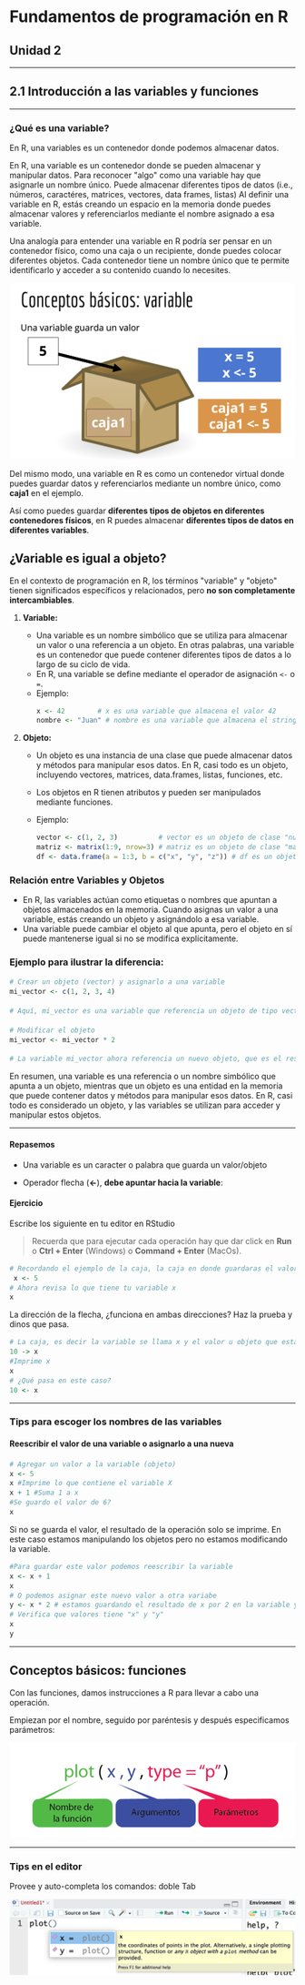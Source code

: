 # Fundamentos de programación en R

## Unidad 2

---

## 2.1 Introducción a las variables y funciones

---

### ¿Qué es una variable?

En R, una variables es un contenedor donde podemos almacenar datos.

En R, una variable es un contenedor donde se pueden almacenar y manipular datos. Para reconocer "algo" como una variable hay que asignarle un nombre único. Puede almacenar diferentes tipos de datos (i.e., números, caractéres, matrices, vectores, data frames, listas)
Al definir una variable en R, estás creando un espacio en la memoria donde puedes almacenar valores y referenciarlos mediante el nombre asignado a esa variable.

Una analogía para entender una variable en R podría ser pensar en un contenedor físico, como una caja o un recipiente, donde puedes colocar diferentes objetos. Cada contenedor tiene un nombre único que te permite identificarlo y acceder a su contenido cuando lo necesites. 

![alt text](image_2.1_01.png)

Del mismo modo, una variable en R es como un contenedor virtual donde puedes guardar datos y referenciarlos mediante un nombre único, como **caja1** en el ejemplo.

Así como puedes guardar **diferentes tipos de objetos en diferentes contenedores físicos**, en R puedes almacenar **diferentes tipos de datos en diferentes variables**.

## ¿Variable es igual a objeto?

En el contexto de programación en R, los términos "variable" y "objeto" tienen significados específicos y relacionados, pero **no son completamente intercambiables**. 

1. **Variable:**
   - Una variable es un nombre simbólico que se utiliza para almacenar un valor o una referencia a un objeto. En otras palabras, una variable es un contenedor que puede contener diferentes tipos de datos a lo largo de su ciclo de vida.
   - En R, una variable se define mediante el operador de asignación `<-` o `=`.
   - Ejemplo:
     ```R
     x <- 42        # x es una variable que almacena el valor 42
     nombre <- "Juan" # nombre es una variable que almacena el string "Juan"
     ```

2. **Objeto:**
   - Un objeto es una instancia de una clase que puede almacenar datos y métodos para manipular esos datos. En R, casi todo es un objeto, incluyendo vectores, matrices, data.frames, listas, funciones, etc.
   - Los objetos en R tienen atributos y pueden ser manipulados mediante funciones.
   - Ejemplo:
   
     ```R
     vector <- c(1, 2, 3)          # vector es un objeto de clase "numeric"
     matriz <- matrix(1:9, nrow=3) # matriz es un objeto de clase "matrix"
     df <- data.frame(a = 1:3, b = c("x", "y", "z")) # df es un objeto de clase "data.frame"
     ```

### Relación entre Variables y Objetos

- En R, las variables actúan como etiquetas o nombres que apuntan a objetos almacenados en la memoria. Cuando asignas un valor a una variable, estás creando un objeto y asignándolo a esa variable.
- Una variable puede cambiar el objeto al que apunta, pero el objeto en sí puede mantenerse igual si no se modifica explícitamente.

### Ejemplo para ilustrar la diferencia:

```R
# Crear un objeto (vector) y asignarlo a una variable
mi_vector <- c(1, 2, 3, 4)

# Aquí, mi_vector es una variable que referencia un objeto de tipo vector

# Modificar el objeto
mi_vector <- mi_vector * 2

# La variable mi_vector ahora referencia un nuevo objeto, que es el resultado de multiplicar el original por 2
```

En resumen, una variable es una referencia o un nombre simbólico que apunta a un objeto, mientras que un objeto es una entidad en la memoria que puede contener datos y métodos para manipular esos datos. En R, casi todo es considerado un objeto, y las variables se utilizan para acceder y manipular estos objetos.

---

#### Repasemos

- Una variable es un caracter o palabra que guarda un valor/objeto

- Operador flecha (**<-**), **debe apuntar hacia la variable**:

#### Ejercicio

Escribe los siguiente en tu editor en RStudio 

> Recuerda que para ejecutar cada operación hay que dar click en **Run** o **Ctrl + Enter** (Windows) o **Command + Enter** (MacOs).

```R
# Recordando el ejemplo de la caja, la caja en donde guardaras el valor 5 se llamará x
 x <- 5
# Ahora revisa lo que tiene tu variable x
x
```

La dirección de la flecha, ¿funciona en ambas direcciones? Haz la prueba y dinos que pasa.

```R
# La caja, es decir la variable se llama x y el valor u objeto que estamos asignado es 10
10 -> x
#Imprime x
x
# ¿Qué pasa en este caso?
10 <- x
```

---

### Tips para escoger los nombres de las variables


#### Reescribir el valor de una variable o asignarlo a una nueva

```R
# Agregar un valor a la variable (objeto)
x <- 5
x #Imprime lo que contiene el variable X
x + 1 #Suma 1 a x
#Se guardo el valor de 6?
x
```

Si no se guarda el valor, el resultado de la operación solo se imprime. En este caso estamos manipulando los objetos pero no estamos modificando la variable.

```R
#Para guardar este valor podemos reescribir la variable
x <- x + 1
x
# O podemos asignar este nuevo valor a otra variabe
y <- x * 2 # estamos guardando el resultado de x por 2 en la variable y
# Verifica que valores tiene "x" y "y"
x
y
```

---

## Conceptos básicos: funciones

Con las funciones, damos instrucciones a R para llevar a cabo una operación.

Empiezan por el nombre, seguido por paréntesis y después especificamos parámetros:

![alt text](image_2.1_02.png)

---

### Tips en el editor

Provee y auto-completa los comandos: doble Tab

![alt text](image_2.1_03.png)

